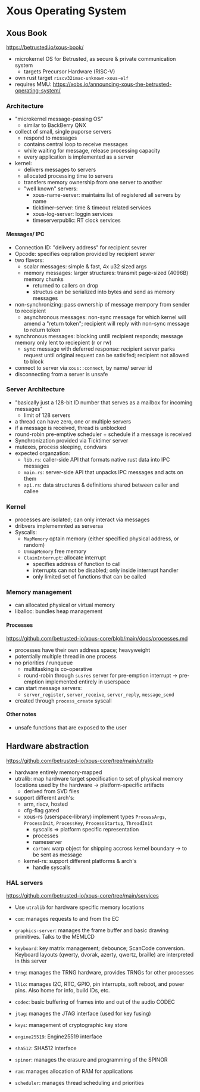 # Xous Operating System

## Xous Book

<https://betrusted.io/xous-book/>

- microkernel OS for Betrusted, as secure & private communication system
  - targets Precursor Hardware (RISC-V)
- own rust target `riscv32imac-unknown-xous-elf`
- requires MMU: <https://xobs.io/announcing-xous-the-betrusted-operating-system/>

### Architecture

- "microkernel message-passing OS"
  - similar to BackBerry QNX
- collect of small, single puporse servers
  - respond to messages
  - contains central loop to receive messages
  - while waiting for message, release processing capacity
  - every application is implemented as a server
- kernel:
  - delivers messages to servers
  - allocated processing time to servers
  - transfers memory ownership from one server to another
  - "well known" servers:
    - xous-name-server: maintains list of registered all servers by name
    - ticktimer-server: time & timeout related services
    - xous-log-server: loggin services
    - timeserverpublic: RT clock services

#### Messages/ IPC

- Connection ID: "delivery address" for recipient sevrer
- Opcode: specifies oepration provided by recipient sevrer
- two flavors:
  - scalar messages: simple & fast, 4x u32 sized args
  - memory messages: larger structures: transmit page-sized (4096B) memory chunks
    - returned to callers on drop
    - structus can be serialized into bytes and send as memory messages
- non-synchronizing: pass ownership of message mempory from sender to receipient
  - asynchronous messages: non-sync message for which kernel will amend a "return token"; recipient will reply with non-sync message to return token
- synchronous messages: blocking untill recipient responds; message memory only lent to reciepient (r or rw)
  - sync message with deferred response: recipient server parks request until original request can be satisifed; recipient not allowed to block
- connect to server via `xous::connect`, by name/ server id
- disconnecting from a server is unsafe

### Server Architecture

- "basically just a 128-bit ID number that serves as a mailbox for incoming messages"
    - limit of 128 servers
- a thread can have zero, one or multiple servers
- if a message is received, thread is unblocked
- round-robin pre-emptive scheduler + schedule if a message is received
-  Synchronization provided via Ticktimer server
  - mutexes, process sleeping, condvars
- expected organzation:
  - `lib.rs`: caller-side API that formats native rust data into IPC messages
  - `main.rs`: server-side API that unpacks IPC messages and acts on them
  - `api.rs`: data structures & definitions shared between caller and callee

### Kernel

- processes are isolated; can only interact via messages
- dribvers implememnted as serversa
- Syscalls:
  - `MapMemory` optain memory (either specified physical address, or random)
  - `UnmapMemory` free memory
  - `ClaimInterrupt`: allocate interrupt
    - specifies address of function to call
    - interrupts can not be disabled; only inside interrupt handler
    - only limited set of functions that can be called

### Memory management

- can allocated physical or virtual memory
- liballoc: bundles heap management

#### Processes

<https://github.com/betrusted-io/xous-core/blob/main/docs/processes.md>

- processes have their own address space; heavyweight
- potentially multiple thread in one process
- no priorities / runqueue
  - multitasking is co-operative
  - round-robin through `susres` server for pre-emption interrupt
  -> pre-emption implemented entirely in userspace
- can start message servers:
    - `server_register`, `server_receive`, `server_reply`, `message_send`
- created through `process_create` syscall


#### Other notes

- unsafe functions that are exposed to the user


## Hardware abstraction

<https://github.com/betrusted-io/xous-core/tree/main/utralib>

- hardware entirely memory-mapped
- utralib: map hardware target specification to set of physical memory locations used by the hardware
  -> platform-specific artifacts
  - derived from SVD files
- support different arch's:
  - arm, riscv, hosted
  - cfg-flag gated
  - xous-rs (userspace-library) implement types `ProcessArgs`, `ProcessInit`, `ProcessKey`, `ProcessStartup`, `ThreadInit`
    - syscalls => platform specific representation
    - processes
    - nameserver
    - `carton`: warp object for shipping accross kernel boundary -> to be sent as message
  - kernel-rs: support different platforms & arch's
    - handle syscalls

### HAL servers

<https://github.com/betrusted-io/xous-core/tree/main/services>
- Use `utralib` for hardware specific memory locations

- `com`: manages requests to and from the EC
- `graphics-server`: manages the frame buffer and basic drawing primitives. Talks to the MEMLCD
- `keyboard`: key matrix management; debounce; ScanCode conversion. Keyboard layouts (qwerty, dvorak, azerty, qwertz, braille) are interpreted in this server
- `trng`: manages the TRNG hardware, provides TRNGs for other processes
- `llio`: manages I2C, RTC, GPIO, pin interrupts, soft reboot, and power pins. Also home for info, build IDs, etc.
- `codec`: basic buffering of frames into and out of the audio CODEC
- `jtag`: manages the JTAG interface (used for key fusing)
- `keys`: management of cryptographic key store
- `engine25519`: Engine25519 interface
- `sha512`: SHA512 interface
- `spinor`: manages the erasure and programming of the SPINOR
- `ram`: manages allocation of RAM for applications
- `scheduler`: manages thread scheduling and priorities


